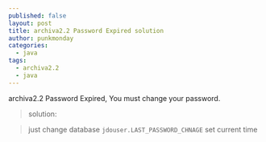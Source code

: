 ```yaml
---
published: false
layout: post
title: archiva2.2 Password Expired solution
author: punkmonday
categories: 
  - java
tags: 
  - archiva2.2
  - java
---
```


archiva2.2 Password Expired, You must change your password.

>solution:

>just change database `jdouser.LAST_PASSWORD_CHNAGE` set current time